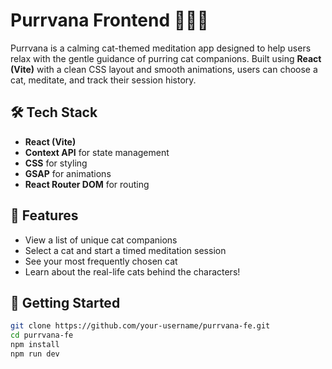 # Purrvana Frontend 🧘‍⬛✨

Purrvana is a calming cat-themed meditation app designed to help users relax with the gentle guidance of purring cat companions. Built using **React (Vite)** with a clean CSS layout and smooth animations, users can choose a cat, meditate, and track their session history.

## 🛠 Tech Stack

- **React (Vite)**
- **Context API** for state management
- **CSS** for styling
- **GSAP** for animations
- **React Router DOM** for routing

## 📸 Features

- View a list of unique cat companions
- Select a cat and start a timed meditation session
- See your most frequently chosen cat
- Learn about the real-life cats behind the characters!

## 🚀 Getting Started

```bash
git clone https://github.com/your-username/purrvana-fe.git
cd purrvana-fe
npm install
npm run dev

